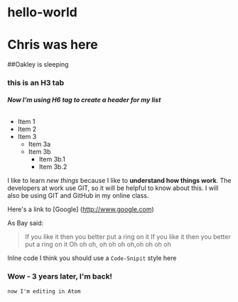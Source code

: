# hello-world
# Chris was here
##Oakley is sleeping
### this is an H3 tab

###### _**Now I'm using H6 tag to create a header for my list**_
* Item 1
* Item 2
* Item 3
  * Item 3a
  * Item 3b
      * Item 3b.1
      * Item 3b.2

I like to learn *new things* because I like to **understand how things work**.  The developers at work use GIT, so it will be helpful to know about this.  I will also be using GIT and GitHub in my online class.


Here's a link to [Google] (http://www.google.com)

As Bay said:
>If you like it then you better put a ring on it
>If you like it then you better put a ring on it
> Oh oh oh, oh oh oh oh,oh oh oh oh


Inlne code
I think you should use a `Code-Snipit` style here

### Wow - 3 years later, I'm back!

`now I'm editing in Atom`
